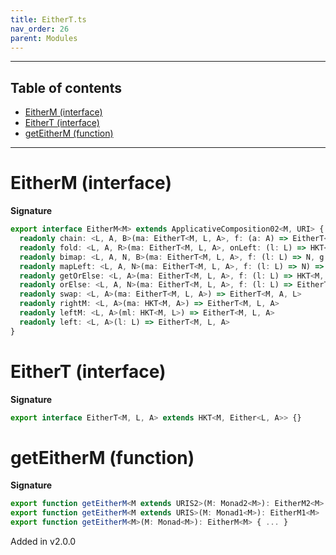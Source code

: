 ```yaml
---
title: EitherT.ts
nav_order: 26
parent: Modules
---
```


---

<h2 class="text-delta">Table of contents</h2>

- [EitherM (interface)](#eitherm-interface)
- [EitherT (interface)](#eithert-interface)
- [getEitherM (function)](#geteitherm-function)

---

# EitherM (interface)

**Signature**

```ts
export interface EitherM<M> extends ApplicativeComposition02<M, URI> {
  readonly chain: <L, A, B>(ma: EitherT<M, L, A>, f: (a: A) => EitherT<M, L, B>) => EitherT<M, L, B>
  readonly fold: <L, A, R>(ma: EitherT<M, L, A>, onLeft: (l: L) => HKT<M, R>, onRight: (a: A) => HKT<M, R>) => HKT<M, R>
  readonly bimap: <L, A, N, B>(ma: EitherT<M, L, A>, f: (l: L) => N, g: (a: A) => B) => EitherT<M, N, B>
  readonly mapLeft: <L, A, N>(ma: EitherT<M, L, A>, f: (l: L) => N) => EitherT<M, N, A>
  readonly getOrElse: <L, A>(ma: EitherT<M, L, A>, f: (l: L) => HKT<M, A>) => HKT<M, A>
  readonly orElse: <L, A, N>(ma: EitherT<M, L, A>, f: (l: L) => EitherT<M, N, A>) => EitherT<M, N, A>
  readonly swap: <L, A>(ma: EitherT<M, L, A>) => EitherT<M, A, L>
  readonly rightM: <L, A>(ma: HKT<M, A>) => EitherT<M, L, A>
  readonly leftM: <L, A>(ml: HKT<M, L>) => EitherT<M, L, A>
  readonly left: <L, A>(l: L) => EitherT<M, L, A>
}
```

# EitherT (interface)

**Signature**

```ts
export interface EitherT<M, L, A> extends HKT<M, Either<L, A>> {}
```

# getEitherM (function)

**Signature**

```ts
export function getEitherM<M extends URIS2>(M: Monad2<M>): EitherM2<M>
export function getEitherM<M extends URIS>(M: Monad1<M>): EitherM1<M>
export function getEitherM<M>(M: Monad<M>): EitherM<M> { ... }
```

Added in v2.0.0
